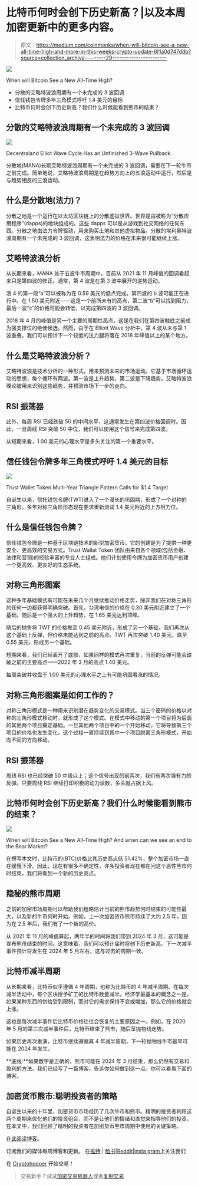 # 比特币何时会创下历史新高？|以及本周加密更新中的更多内容。

> 原文：<https://medium.com/coinmonks/when-will-bitcoin-see-a-new-all-time-high-and-more-in-this-weeks-crypto-update-6f1a0d747ddb?source=collection_archive---------29----------------------->

![](img/95a9c0fe9289df7aae65219eed6c1ce9.png)

When will Bitcoin See a New All-Time High?

*   分散的艾略特波浪周期有一个未完成的 3 波回调
*   信任钱包令牌多年三角模式呼吁 1.4 美元的目标
*   比特币何时会创下历史新高？我们什么时候能看到熊市的结束？

## 分散的艾略特波浪周期有一个未完成的 3 波回调

![](img/fae770e6efd4413e504ee148788c9e1c.png)

Decentraland Elliot Wave Cycle Has an Unfinished 3-Wave Pullback

分散地(MANA)长期艾略特波浪周期有一个未完成的 3 波回调，需要在下一轮牛市之前完成。简单地说，艾略特波浪周期是在趋势方向上的五浪运动中运行，然后是与趋势相反的三浪运动。

## 什么是分散地(法力)？

分散之地是一个运行在以太坊区块链上的分散虚拟世界。世界是由被称为“分散应用程序”(dapps)的地块组成的。这些 dapps 可以是从游戏到社交网络的任何东西。分散之地由法力令牌驱动，用来购买土地和其他虚拟物品。分散的埃利奥特波浪周期有一个未完成的 3 波回调，这表明法力的价格在未来很可能继续上涨。

## 艾略特波浪分析

从长期来看，MANA 处于五波牛市周期中，目前从 2021 年 11 月峰值的回调看起来只是第四波的修正。通常，第 4 波是在第 3 波中展开的逆势运动。

浪 4 的第一段“a”可以被称为在 0.59 美元的低点完成。第四波的 b 波可能正在进行中。在 1.50 美元附近——这是一个前所未有的高点，第二波“b”可以找到阻力，最后一波“c”的价格可能会转低，以完成第四波的 3 波回调。

2018 年 4 月的峰值是另一个主要的周期性高点，这是在我们在第四波触底之前成为强支撑位的绝佳候选。然而，由于在 Elliott Wave 分析中，第 4 波从未与第 1 波重叠，我们可以预计下一个较低的法力腿将落在 2018 年峰值以上的某个地方。

## 什么是艾略特波浪分析？

艾略特波浪是技术分析的一种形式，用来预测未来的市场运动。它基于市场循环运动的思想，每个循环有两波。第一波是上升趋势，第二波是下降趋势。艾略特波浪理论被用来识别这些趋势，并预测市场下一步的走向。

## RSI 振荡器

此外，每周 RSI 已经跌破 50 的中间水平，这通常发生在第四波价格回调时。因此，一旦周线 RSI 突破 50 中位，我们可以使用这个信号来完成第四波。

从短期来看，1.00 美元的心理水平是多头关注的第一个重要水平。

## 信任钱包令牌多年三角模式呼吁 1.4 美元的目标

![](img/ebccd5f6e35d3bca1eb96db05f32edda.png)

Trust Wallet Token Multi-Year Triangle Pattern Calls for $1.4 Target

自诞生以来，信托钱包令牌(TWT)进入了一个漫长的巩固期，形成了一个对称的三角形。多年对称三角形形态现在要求重新测试 1.4 美元附近的上方阻力位。

## 什么是信任钱包令牌？

信任钱包令牌是一种基于区块链技术的新型加密货币。它的创建是为了提供一种更安全、更高效的交易方式。Trust Wallet Token 团队由来自各个领域(包括金融、法律和营销)的经验丰富的专业人士组成。他们计划使用令牌为加密货币用户创建一个更高效、更友好的生态系统。

## 对称三角形图案

这种多年基础模式有可能在未来几个月继续推动价格走势，除非我们在对称三角形的任何一边都获得明确突破。首先，台湾电信的价格在 0.30 美元附近建立了一个基础，随后是一个强大的上升趋势，在 1.65 美元达到顶峰。

随后的抛售将 TWT 的价格推至 0.45 美元附近，形成了另一个基础，我们再次从这个基础上反弹，但价格未能达到之前的高点。TWT 再次突破 1.40 美元，跌至 0.55 美元，形成另一个基础。

短期来看，我们已经离开了底部，如果同样的模式再次重复，当前的反弹可能会跌破之前的主要高点——2022 年 3 月的高点 1.40 美元。

每周突破并收盘于 1.00 美元的心理水平之上有可能巩固看涨的情况。

## 对称三角形图案是如何工作的？

对称三角形模式是一种用来识别潜在趋势变化的交易模式。当三个密码的价格以对称的三角形模式移动时，就形成了这个模式。在模式中移动的第一个项目将为后面的其他两个项目奠定基础。一旦其他两个项目中的一个开始移动，它将导致第三个项目的价格也发生变化。这个过程一直持续到其中一个项目脱离三角形模式，开始向不同的方向移动。

## RSI 振荡器

周线 RSI 也已经突破 50 中级以上；这个信号出现的前两次，我们有两次强有力的反弹。只要周线 RSI 继续打印积极的动力读数，多头就占据上风。

## 比特币何时会创下历史新高？我们什么时候能看到熊市的结束？

![](img/9e94cc0aa4bac3a33b6a62bef3be9de4.png)

When will Bitcoin See a New All-Time High? And when can we see an end to the Bear Market?

在撰写本文时，比特币的(BTC)价格比其历史高点低 51.42%，整个加密市场一直在缓慢下滑。因此，现在有很多不确定性，许多投资者现在都在问这个恶性熊市何时结束，我们将看到一个新的历史高点。

## 隐秘的熊市周期

之前的加密市场周期可以帮助我们粗略估计当前的熊市趋势何时结束的可能性最大，以及新的牛市何时开始。例如，上一次加密货币熊市持续了大约 2.5 年，因为在 2.5 年后，我们有了一个新的高价。

从 2021 年 11 月的峰值算起，两年半的时间将我们带到 2024 年 3 月，这可能是宣布熊市结束的时间。这意味着，我们可以预计届时将创下历史新高。下一次减半事件预计将发生在 2024 年 5 月左右，这与过去的周期一致。

## 比特币减半周期

从长期来看，比特币似乎遵循 4 年周期，也称为比特币的 4 年减半周期。在每次减半活动中，每个区块授予矿工的比特币数量减半。经济学最基本的概念之一是，如果某种东西的供给受到限制，而对它的需求保持不变或增加，那么它的价格就会上涨。

这也是每次减半事件后比特币价格往往会恢复的主要原因之一。例如，在 2020 年 5 月的第三次减半事件后，比特币结束了熊市，随后呈抛物线走势。

如果历史再次重演，比特币继续遵循其 4 年减半周期，下一轮抛物线牛市最早可能在 2024 年发生。

**底线:**如果数字是正确的，熊市可能在 2024 年 3 月结束，那么仍然有交易和盈利的方法。我们已经写了一篇博客，告诉你如何做到这一点。你可以看看下面的博客。

## 加密货币熊市:聪明投资者的策略

自诞生以来的十年里，加密货币市场经历了几次牛市和熊市。精明的投资者利用这两个周期来优化他们的投资组合，而不是让他们的情绪和直觉来指导他们的投资。在本文中，我们回顾了精明的投资者在加密货币熊市周期中使用的关键策略。

[在此阅读博客](https://www.cryptohopper.com/blog/6787-cryptocurrency-bear-market-strategies-of-a-smart-investor)。

订阅我们的媒体每周博客和更新。
在[推特](https://twitter.com/cryptohopper) | [脸书](https://www.facebook.com/cryptohopper)|[Reddit](https://www.reddit.com/r/CryptoHopper/)|[insta gram](https://www.instagram.com/cryptohopper/?hl=nl)上关注我们

在 [Cryptohopper](https://www.cryptohopper.com/) 开始交易！

> 交易新手？试试[加密交易机器人](/coinmonks/crypto-trading-bot-c2ffce8acb2a)或者[复制交易](/coinmonks/top-10-crypto-copy-trading-platforms-for-beginners-d0c37c7d698c)